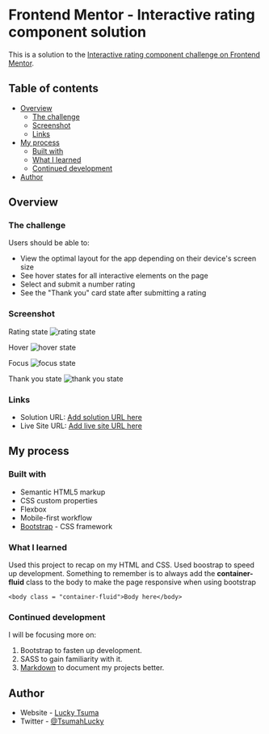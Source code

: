 # Frontend Mentor - Interactive rating component solution

This is a solution to the [Interactive rating component challenge on Frontend Mentor](https://www.frontendmentor.io/challenges/interactive-rating-component-koxpeBUmI). 

## Table of contents

- [Overview](#overview)
  - [The challenge](#the-challenge)
  - [Screenshot](#screenshot)
  - [Links](#links)
- [My process](#my-process)
  - [Built with](#built-with)
  - [What I learned](#what-i-learned)
  - [Continued development](#continued-development)
- [Author](#author)

## Overview

### The challenge

Users should be able to:

- View the optimal layout for the app depending on their device's screen size
- See hover states for all interactive elements on the page
- Select and submit a number rating
- See the "Thank you" card state after submitting a rating

### Screenshot
Rating state
![rating state](https://user-images.githubusercontent.com/55623011/173389384-28fbe485-6ff7-49c3-9a25-0b52298b0bbc.png)

Hover
![hover state](https://user-images.githubusercontent.com/55623011/173389484-222a5e4d-ca6d-4445-8d96-44cae2615886.png)

Focus
![focus state](https://user-images.githubusercontent.com/55623011/173389546-fdc05953-fcf7-44e0-9e2a-ca96c180db3c.png)

Thank you state
![thank you state](https://user-images.githubusercontent.com/55623011/173389591-dafb90cb-a33b-4158-9228-6259462b645d.png)

### Links

- Solution URL: [Add solution URL here](https://your-solution-url.com)
- Live Site URL: [Add live site URL here](https://your-live-site-url.com)

## My process

### Built with

- Semantic HTML5 markup
- CSS custom properties
- Flexbox
- Mobile-first workflow
- [Bootstrap](https://getbootstrap.com/) - CSS framework


### What I learned

Used this project to recap on my HTML and CSS. Used boostrap to speed up development.
Something to remember is to always add the **container-fluid** class to the body to make the page responsive when using bootstrap

```reminder
<body class = "container-fluid">Body here</body>
```
### Continued development

I will be focusing more on:
1. Bootstrap to fasten up development.
2. SASS to gain familiarity with it.
3. [Markdown](https://www.markdownguide.org/) to document my projects better.

## Author

- Website - [Lucky Tsuma](https://luckytsuma.netlify.app/)
- Twitter - [@TsumahLucky](https://www.twitter.com/TsumahLucky)

